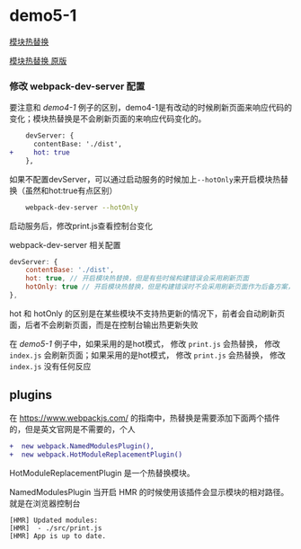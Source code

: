 # demo5-1

[模块热替换](https://www.webpackjs.com/guides/hot-module-replacement/)

[模块热替换 原版](https://webpack.js.org/guides/hot-module-replacement/)

### 修改 webpack-dev-server 配置

要注意和 *demo4-1* 例子的区别，demo4-1是有改动的时候刷新页面来响应代码的变化；模块热替换是不会刷新页面的来响应代码变化的。

``` diff
    devServer: {
      contentBase: './dist',
+     hot: true
    },
```

如果不配置devServer，可以通过启动服务的时候加上`--hotOnly`来开启模块热替换（虽然和hot:true有点区别）

``` bash
    webpack-dev-server --hotOnly
```

启动服务后，修改print.js查看控制台变化

webpack-dev-server 相关配置

``` javascript
devServer: {
    contentBase: './dist',
    hot: true, // 开启模块热替换，但是有些时候构建错误会采用刷新页面
    hotOnly: true // 开启模块热替换，但是构建错误时不会采用刷新页面作为后备方案，
},
```

hot 和 hotOnly 的区别是在某些模块不支持热更新的情况下，前者会自动刷新页面，后者不会刷新页面，而是在控制台输出热更新失败

在 *demo5-1* 例子中，如果采用的是hot模式， 修改 `print.js` 会热替换， 修改 `index.js` 会刷新页面；如果采用的是hot模式， 修改 `print.js` 会热替换， 修改 `index.js` 没有任何反应


## plugins

在 https://www.webpackjs.com/ 的指南中，热替换是需要添加下面两个插件的，但是英文官网是不需要的，个人

``` diff
+  new webpack.NamedModulesPlugin(),
+  new webpack.HotModuleReplacementPlugin()
```

HotModuleReplacementPlugin 是一个热替换模块。

NamedModulesPlugin 当开启 HMR 的时候使用该插件会显示模块的相对路径。就是在浏览器控制台

```
[HMR] Updated modules:
[HMR]  - ./src/print.js
[HMR] App is up to date.
```
